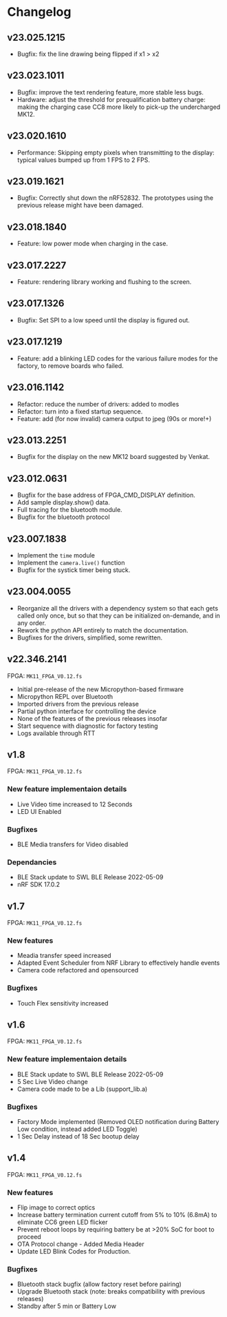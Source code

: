 Changelog
=========

v23.025.1215
------------
- Bugfix: fix the line drawing being flipped if x1 > x2

v23.023.1011
------------
- Bugfix: improve the text rendering feature, more stable less bugs.
- Hardware: adjust the threshold for prequalification battery charge:
  making the charging case CC8 more likely to pick-up the undercharged MK12.

v23.020.1610
------------
- Performance: Skipping empty pixels when transmitting to the display:
  typical values bumped up from 1 FPS to 2 FPS.

v23.019.1621
------------
- Bugfix: Correctly shut down the nRF52832.
  The prototypes using the previous release might have been damaged.

v23.018.1840
------------
- Feature: low power mode when charging in the case.

v23.017.2227
------------
- Feature: rendering library working and flushing to the screen.

v23.017.1326
------------
- Bugfix: Set SPI to a low speed until the display is figured out.

v23.017.1219
------------
- Feature: add a blinking LED codes for the various failure modes for the factory, to remove boards who failed.

v23.016.1142
------------
- Refactor: reduce the number of drivers: added to modles
- Refactor: turn into a fixed startup sequence.
- Feature: add (for now invalid) camera output to jpeg (90s or more!+)

v23.013.2251
------------
- Bugfix for the display on the new MK12 board suggested by Venkat.

v23.012.0631
------------
- Bugfix for the base address of FPGA_CMD_DISPLAY definition.
- Add sample display.show() data.
- Full tracing for the bluetooth module.
- Bugfix for the bluetooth protocol

v23.007.1838
------------
- Implement the `time` module
- Implement the `camera.live()` function
- Bugfix for the systick timer being stuck.

v23.004.0055
------------
- Reorganize all the drivers with a dependency system so that each gets called only once,
  but so that they can be initialized on-demande, and in any order.
- Rework the python API entirely to match the documentation.
- Bugfixes for the drivers, simplified, some rewritten.

v22.346.2141
------------
FPGA: `MK11_FPGA_V0.12.fs`

- Initial pre-release of the new Micropython-based firmware
- Micropython REPL over Bluetooth
- Imported drivers from the previous release
- Partial python interface for controlling the device
- None of the features of the previous releases insofar
- Start sequence with diagnostic for factory testing
- Logs available through RTT

v1.8
----
FPGA: `MK11_FPGA_V0.12.fs`

### New feature implementaion details

- Live Video time increased to 12 Seconds
- LED UI Enabled

### Bugfixes

- BLE Media transfers for Video disabled

### Dependancies

- BLE Stack update to SWL BLE Release 2022-05-09
- nRF SDK 17.0.2

v1.7
----
FPGA: `MK11_FPGA_V0.12.fs`

### New features

- Meadia transfer speed increased
- Adapted Event Scheduler from NRF Library to effectively handle events
- Camera code refactored and opensourced

### Bugfixes

- Touch Flex sensitivity increased

v1.6
----
FPGA: `MK11_FPGA_V0.12.fs`

### New feature implementaion details

- BLE Stack update to SWL BLE Release 2022-05-09
- 5 Sec Live Video change
- Camera code made to be a Lib (support_lib.a)

### Bugfixes

- Factory Mode implemented (Removed OLED notification during Battery Low condition, instead added LED Toggle)
- 1 Sec Delay instead of 18 Sec bootup delay

v1.4
----
FPGA: `MK11_FPGA_V0.12.fs`

### New features

- Flip image to correct optics
- Increase battery termination current cutoff from 5% to 10% (6.8mA) to eliminate CC6 green LED flicker
- Prevent reboot loops by requiring battery be at >20% SoC for boot to proceed
- OTA Protocol change - Added Media Header
- Update LED Blink Codes for Production.

### Bugfixes

- Bluetooth stack bugfix (allow factory reset before pairing)
- Upgrade Bluetooth stack (note: breaks compatibility with previous releases)
- Standby after 5 min or Battery Low
